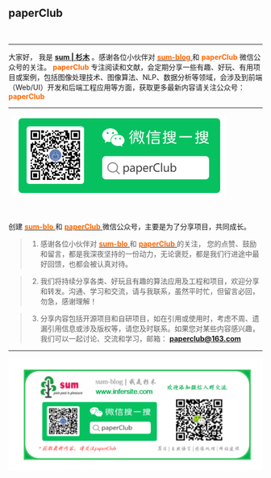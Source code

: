 ## paperClub 

&nbsp;

 ***
 大家好， 我是<font color=blue>  [**sum | 杉木**](http://www.infersite.com/) </font>。感谢各位小伙伴对 [<font color=#FF6600> **sum-blog** </font>](http://www.infersite.com/)  和 <font color=#FF6600> **paperClub** </font> 微信公众号的关注。<font color=#FF6600> **paperClub** </font> 专注阅读和文献，会定期分享一些有趣、好玩、有用项目或案例，包括图像处理技术、图像算法、NLP、数据分析等领域，会涉及到前端（Web/UI）开发和后端工程应用等方面，获取更多最新内容请关注公众号：<font color=#FF6600> **paperClub** </font> 

***
&nbsp;
![avatar](./static/paperClub_wx2.png)




&nbsp;

创建 [<font color=#FF6600> **sum-blo** </font>](http://www.infersite.com/) 和  [<font color=#FF6600> **paperClub** </font>](https://mp.weixin.qq.com/profile?src=3&timestamp=1660383334&ver=1&signature=FvSYR0sMRqiwnnFIu0Z-uNmqfw9hFt-ESjEuQneLeDzF2GHF*8obhjl2TOTxzhpdTnkrxit88EJFjxfD24*O2w==) 微信公众号，主要是为了分享项目，共同成长。  


 > 1. 感谢各位小伙伴对 [<font color=#FF6600> **sum-blo** </font>](http://www.infersite.com/) 和  [<font color=#FF6600> **paperClub** </font>](https://mp.weixin.qq.com/profile?src=3&timestamp=1660383334&ver=1&signature=FvSYR0sMRqiwnnFIu0Z-uNmqfw9hFt-ESjEuQneLeDzF2GHF*8obhjl2TOTxzhpdTnkrxit88EJFjxfD24*O2w==) 的关注， 您的点赞、鼓励和留言，都是我深夜坚持的一份动力，无论褒贬，都是我们行进途中最好回馈，也都会被认真对待。
 
 > 2. 我们将持续分享各类、好玩且有趣的算法应用及工程和项目，欢迎分享和转发。沟通、学习和交流，请与我联系，虽然平时忙，但留言必回，勿急，感谢理解！
 
 > 3. 分享内容包括开源项目和自研项目，如在引用或使用时，考虑不周、遗漏引用信息或涉及版权等，请您及时联系。如果您对某些内容感兴趣，我们可以一起讨论、交流和学习，邮箱：<font color=#FF6600> **paperclub@163.com** </font>


***
![avatar](./static/any1one_paperClub.png)